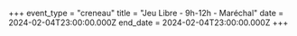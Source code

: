 +++
event_type = "creneau"
title = "Jeu Libre - 9h-12h - Maréchal"
date = 2024-02-04T23:00:00.000Z
end_date = 2024-02-04T23:00:00.000Z
+++

